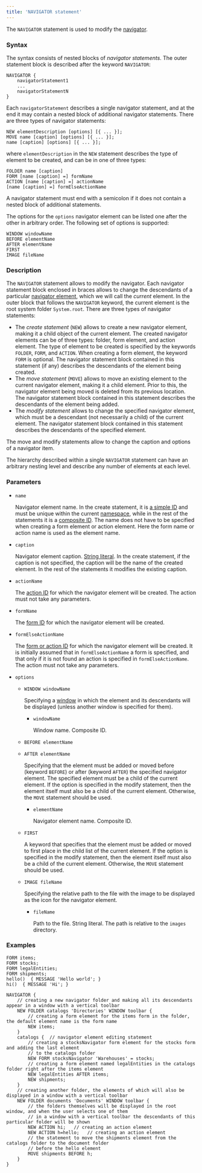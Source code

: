 ```yaml
---
title: 'NAVIGATOR statement'
---
```


The `NAVIGATOR` statement is used to modify the [navigator](Navigator.md).

### Syntax

The syntax consists of nested blocks of *navigator statements*. The outer statement block is described after the keyword `NAVIGATOR`:

    NAVIGATOR {
        navigatorStatement1 
        ...
        navigatorStatementN
    }

Each `navigatorStatement` describes a single navigator statement, and at the end it may contain a nested block of additional navigator statements. There are three types of navigator statements:  

    NEW elementDescription [options] [{ ... }];
    MOVE name [caption] [options] [{ ... }];
    name [caption] [options] [{ ... }];

where `elementDescription` in the `NEW` statement describes the type of element to be created, and can be in one of three types:

    FOLDER name [caption] 
    FORM [name [caption] =] formName
    ACTION [name [caption] =] actionName
    [name [caption] =] formElseActionName

A navigator statement must end with a semicolon if it does not contain a nested block of additional statements.

The options for the `options` navigator element can be listed one after the other in arbitrary order. The following set of options is supported:

    WINDOW windowName
    BEFORE elementName
    AFTER elementName
    FIRST 
    IMAGE fileName

### Description

The `NAVIGATOR` statement allows to modify the navigator. Each navigator statement block enclosed in braces allows to change the descendants of a particular [navigator element](Navigator.md), which we will call the *current* element. In the outer block that follows the `NAVIGATOR` keyword, the current element is the root system folder `System.root`. There are three types of navigator statements:

-   The *create statement* (`NEW`) allows to create a new navigator element, making it a child object of the current element. The created navigator elements can be of three types: folder, form element, and action element. The type of element to be created is specified by the keywords `FOLDER`, `FORM`, and `ACTION`. When creating a form element, the keyword `FORM` is optional. The navigator statement block contained in this statement (if any) describes the descendants of the element being created.
-   The *move statement* (`MOVE`) allows to move an existing element to the current navigator element, making it a child element. Prior to this, the navigator element being moved is deleted from its previous location. The navigator statement block contained in this statement describes the descendants of the element being added. 
-   The *modify statement* allows to change the specified navigator element, which must be a descendant (not necessarily a child) of the current element. The navigator statement block contained in this statement describes the descendants of the specified element.

The move and modify statements allow to change the caption and options of a navigator item.

The hierarchy described within a single `NAVIGATOR` statement can have an arbitrary nesting level and describe any number of elements at each level.

### Parameters

- `name`

    Navigator element name. In the create statement, it is [a simple ID](IDs.md#id) and must be unique within the current [namespace](Naming.md#namespace), while in the rest of the statements it is a [composite ID](IDs.md#cid). The name does not have to be specified when creating a form element or action element. Here the form name or action name is used as the element name.

- `caption`

    Navigator element caption. [String literal](Literals.md#strliteral). In the create statement, if the caption is not specified, the caption will be the name of the created element. In the rest of the statements it modifies the existing caption.

- `actionName`

    The [action ID](IDs.md#propertyid) for which the navigator element will be created. The action must not take any parameters.

- `formName`

    The [form ID](IDs.md#propertyid) for which the navigator element will be created.

- `formElseActionName`

    The [form or action ID](IDs.md#propertyid) for which the navigator element will be created. It is initially assumed that in `formElseActionName` a form is specified, and that only if it is not found an action is specified in `formElseActionName`. The action must not take any parameters.

- `options`

    - `WINDOW windowName`

        Specifying a [window](Navigator_design.md) in which the element and its descendants will be displayed (unless another window is specified for them). 

        - `windowName`

            Window name. Composite ID.

    - `BEFORE elementName`
    - `AFTER elementName` 

        Specifying that the element must be added or moved before (keyword `BEFORE`) or after (keyword `AFTER`) the specified navigator element. The specified element must be a child of the current element. If the option is specified in the modify statement, then the element itself must also be a child of the current element. Otherwise, the `MOVE` statement should be used.
    
        - `elementName`
        
            Navigator element name. Composite ID. 

    - `FIRST`

        A keyword that specifies that the element must be added or moved to first place in the child list of the current element. If the option is specified in the modify statement, then the element itself must also be a child of the current element. Otherwise, the `MOVE` statement should be used.

    - `IMAGE fileName`

        Specifying the relative path to the file with the image to be displayed as the icon for the navigator element. 

        - `fileName`

            Path to the file. String literal. The path is relative to the `images` directory.

### Examples


```lsf
FORM items;
FORM stocks;
FORM legalEntities;
FORM shipments;
hello()  { MESSAGE 'Hello world'; }
hi()  { MESSAGE 'Hi'; }

NAVIGATOR {
    // creating a new navigator folder and making all its descendants appear in a window with a vertical toolbar
    NEW FOLDER catalogs 'Directories' WINDOW toolbar { 
        // creating a form element for the items form in the folder, the default element name is the form name
        NEW items; 
    }
    catalogs {  // navigator element editing statement
        // creating a stocksNavigator form element for the stocks form and adding the last element
        // to the catalogs folder
        NEW FORM stocksNavigator 'Warehouses' = stocks; 
        // creating a form element named legalEntities in the catalogs folder right after the items element
        NEW legalEntities AFTER items; 
        NEW shipments;
    }
    // creating another folder, the elements of which will also be displayed in a window with a vertical toolbar
    NEW FOLDER documents 'Documents' WINDOW toolbar { 
        // the folders themselves will be displayed in the root window, and when the user selects one of them
        // in a window with a vertical toolbar the descendants of this particular folder will be shown
        NEW ACTION hi;   // creating an action element
        NEW ACTION h=hello;   // creating an action element
        // the statement to move the shipments element from the catalogs folder to the document folder
        // before the hello element
        MOVE shipments BEFORE h; 
    }
}
```


